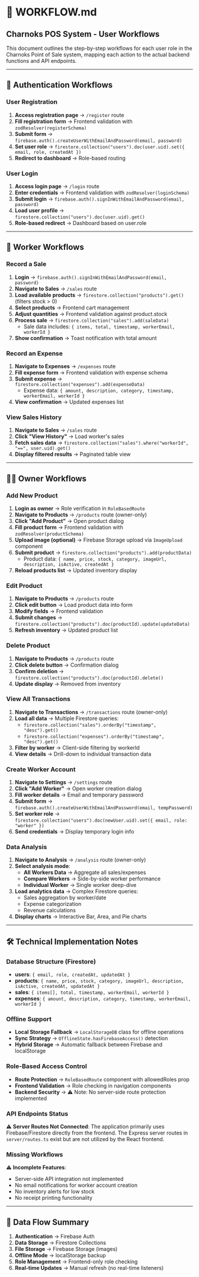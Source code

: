 
# 📌 WORKFLOW.md

## Charnoks POS System - User Workflows

This document outlines the step-by-step workflows for each user role in the Charnoks Point of Sale system, mapping each action to the actual backend functions and API endpoints.

---

## 🔐 Authentication Workflows

### User Registration
1. **Access registration page** → `/register` route
2. **Fill registration form** → Frontend validation with `zodResolver(registerSchema)`
3. **Submit form** → `firebase.auth().createUserWithEmailAndPassword(email, password)`
4. **Set user role** → `firestore.collection("users").doc(user.uid).set({ email, role, createdAt })`
5. **Redirect to dashboard** → Role-based routing

### User Login
1. **Access login page** → `/login` route
2. **Enter credentials** → Frontend validation with `zodResolver(loginSchema)`
3. **Submit login** → `firebase.auth().signInWithEmailAndPassword(email, password)`
4. **Load user profile** → `firestore.collection("users").doc(user.uid).get()`
5. **Role-based redirect** → Dashboard based on user.role

---

## 👷 Worker Workflows

### Record a Sale
1. **Login** → `firebase.auth().signInWithEmailAndPassword(email, password)`
2. **Navigate to Sales** → `/sales` route
3. **Load available products** → `firestore.collection("products").get()` (filters stock > 0)
4. **Select products** → Frontend cart management
5. **Adjust quantities** → Frontend validation against product.stock
6. **Process sale** → `firestore.collection("sales").add(saleData)`
   - Sale data includes: `{ items, total, timestamp, workerEmail, workerId }`
7. **Show confirmation** → Toast notification with total amount

### Record an Expense
1. **Navigate to Expenses** → `/expenses` route
2. **Fill expense form** → Frontend validation with expense schema
3. **Submit expense** → `firestore.collection("expenses").add(expenseData)`
   - Expense data: `{ amount, description, category, timestamp, workerEmail, workerId }`
4. **View confirmation** → Updated expenses list

### View Sales History
1. **Navigate to Sales** → `/sales` route
2. **Click "View History"** → Load worker's sales
3. **Fetch sales data** → `firestore.collection("sales").where("workerId", "==", user.uid).get()`
4. **Display filtered results** → Paginated table view

---

## 👨‍💼 Owner Workflows

### Add New Product
1. **Login as owner** → Role verification in `RoleBasedRoute`
2. **Navigate to Products** → `/products` route (owner-only)
3. **Click "Add Product"** → Open product dialog
4. **Fill product form** → Frontend validation with `zodResolver(productSchema)`
5. **Upload image (optional)** → Firebase Storage upload via `ImageUpload` component
6. **Submit product** → `firestore.collection("products").add(productData)`
   - Product data: `{ name, price, stock, category, imageUrl, description, isActive, createdAt }`
7. **Reload products list** → Updated inventory display

### Edit Product
1. **Navigate to Products** → `/products` route
2. **Click edit button** → Load product data into form
3. **Modify fields** → Frontend validation
4. **Submit changes** → `firestore.collection("products").doc(productId).update(updateData)`
5. **Refresh inventory** → Updated product list

### Delete Product
1. **Navigate to Products** → `/products` route
2. **Click delete button** → Confirmation dialog
3. **Confirm deletion** → `firestore.collection("products").doc(productId).delete()`
4. **Update display** → Removed from inventory

### View All Transactions
1. **Navigate to Transactions** → `/transactions` route (owner-only)
2. **Load all data** → Multiple Firestore queries:
   - `firestore.collection("sales").orderBy("timestamp", "desc").get()`
   - `firestore.collection("expenses").orderBy("timestamp", "desc").get()`
3. **Filter by worker** → Client-side filtering by workerId
4. **View details** → Drill-down to individual transaction data

### Create Worker Account
1. **Navigate to Settings** → `/settings` route
2. **Click "Add Worker"** → Open worker creation dialog
3. **Fill worker details** → Email and temporary password
4. **Submit form** → `firebase.auth().createUserWithEmailAndPassword(email, tempPassword)`
5. **Set worker role** → `firestore.collection("users").doc(newUser.uid).set({ email, role: "worker" })`
6. **Send credentials** → Display temporary login info

### Data Analysis
1. **Navigate to Analysis** → `/analysis` route (owner-only)
2. **Select analysis mode**:
   - **All Workers Data** → Aggregate all sales/expenses
   - **Compare Workers** → Side-by-side worker performance
   - **Individual Worker** → Single worker deep-dive
3. **Load analytics data** → Complex Firestore queries:
   - Sales aggregation by worker/date
   - Expense categorization
   - Revenue calculations
4. **Display charts** → Interactive Bar, Area, and Pie charts

---

## 🛠️ Technical Implementation Notes

### Database Structure (Firestore)
- **users**: `{ email, role, createdAt, updatedAt }`
- **products**: `{ name, price, stock, category, imageUrl, description, isActive, createdAt, updatedAt }`
- **sales**: `{ items[], total, timestamp, workerEmail, workerId }`
- **expenses**: `{ amount, description, category, timestamp, workerEmail, workerId }`

### Offline Support
- **Local Storage Fallback** → `LocalStorageDB` class for offline operations
- **Sync Strategy** → `OfflineState.hasFirebaseAccess()` detection
- **Hybrid Storage** → Automatic fallback between Firebase and localStorage

### Role-Based Access Control
- **Route Protection** → `RoleBasedRoute` component with allowedRoles prop
- **Frontend Validation** → Role checking in navigation components
- **Backend Security** → ⚠️ Note: No server-side route protection implemented

### API Endpoints Status
⚠️ **Server Routes Not Connected**: The application primarily uses Firebase/Firestore directly from the frontend. The Express server routes in `server/routes.ts` exist but are not utilized by the React frontend.

### Missing Workflows
⚠️ **Incomplete Features**:
- Server-side API integration not implemented
- No email notifications for worker account creation
- No inventory alerts for low stock
- No receipt printing functionality

---

## 🔄 Data Flow Summary

1. **Authentication** → Firebase Auth
2. **Data Storage** → Firestore Collections
3. **File Storage** → Firebase Storage (images)
4. **Offline Mode** → localStorage backup
5. **Role Management** → Frontend-only role checking
6. **Real-time Updates** → Manual refresh (no real-time listeners)

